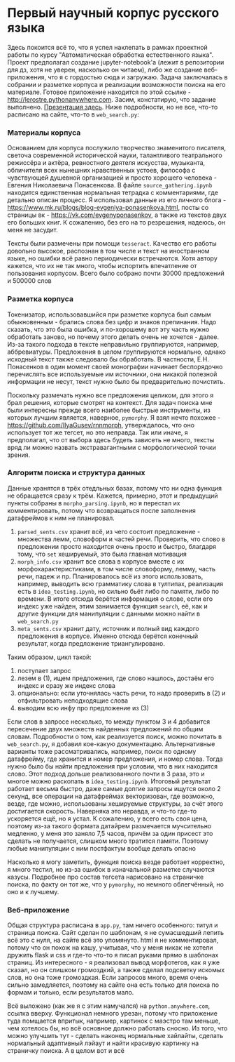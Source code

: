 # Первый научный корпус русского языка

Здесь покоится всё то, что я успел наклепать в рамках проектной работы по курсу "Автоматическая обработка естественного языка". Проект предполагал создание jupyter-notebook'а (лежит в репозитории для дз, хотя не уверен, насколько он читаем), либо же создание веб-приложения, что я с гордостью сюда и загружаю. Задача заключалась в собрании и разметке корпуса и реализации возможности поиска на его материале. Готовое приложение находится по этой ссылке - http://lerostre.pythonanywhere.com. Засим, констатирую, что задание выполнено. [Презентация здесь](https://www.youtube.com/watch?v=tII-duWFrQ0). Ниже подробности, но не все, что-то расписано на сайте, что-то в `web_search.py`:

### Материалы корпуса
Основанием для корпуса послужило творчество знаменитого писателя, светоча современной исторической науки, талантливого театрального режиссёра и актёра, ревностного деятеля искусства, музыканта, обличителя всех нынешних нравственных устоев, философа с чувствующей душевной организацией и просто хорошего человека - Евгения Николаевича Понасенкова. В файле `source_gathering.ipynb` находится единственная нормальная тетрадка с комментариями, где детально описан процесс. Я использовал данные из его личного блога - https://www.mk.ru/blogs/blog-evgeniya-ponasenkova.html, посты со страницы вк - https://vk.com/evgenyponasenkov, а также из текстов двух его больших книг. К сожалению, без его на то резрешения, надеюсь, он меня не засудит.    

Тексты были размечены при помощи `tesseract`. Качество его работы довольно высокое, распознан в том числе и текст на иностранном языке, но ошибки всё равно периодически встречаются. Хотя автору кажется, что их не так много, чтобы испортить впечатление от пользования корпусом. Всего было собрано почти 30000 предложений и 500000 слов

### Разметка корпуса
Токенизатор, использовавшийся при разметке корпуса был самым обыкновенным - брались слова без цифр и знаков препинания. Надо сказать, что это была ошибка, и по-хорошему вот эту часть нужно обработать заново, но почему этого делать очень не хочется - далее. Из-за такого подхода в тексте неправильно группируются, например, аббревиатуры. Предложения в целом группируются нормально, однако исходный текст также следовало бы обработать. В частности, Е.Н. Понасенков в один момент своей монографии начинает беспорядочно перечислять все используемые им источники, они никакой полезной информации не несут, текст нужно было бы предварительно почистить.

Поскольку размечать нужно все предложения целиком, для этого я брал решения, которые смотрят на контекст. Для задач поиска мне были интересны прежде всего наиболее быстрые инструменты, из которых лучшим является, наверное, `pymorphy`. Я взял нечто похожее - https://github.com/IlyaGusev/rnnmorph, утверждалось, что оно использует тот же тегсет, но это неправда. Так или иначе, я предполагал, что от выбора здесь будеть зависеть не много, тексты вряд ли можно назвать экстравагантными с морфологической точки зрения.

### Алгоритм поиска и структура данных
Данные хранятся в трёх отедльных базах, потому что ни одна функция не обращается сразу к трём. Кажется, примерно, этот и предыдущий пункты собраны в `morpho_parsing.ipynb`, но я перестал их комментировать, потому что возвращаться после заполнения датафреймов к ним не планировал.
1. `parsed_sents.csv` хранит всё, из чего состоит предложение - множества лемм, словоформ и частей речи. Проверить, что слово в предложении просто находится очень просто и быстро, благдаря тому, что `set` хешируемый, это была главная мотивация
2. `morph_info.csv` хранит все слова в корпусе вместе с их морфохарактеристиками, в том числе словоформу, лемму, часть речи, падеж и пр. Планировалось всё из этого использовать, например, выводить всю грамматику слова в тултипах, реализация есть в `idea_testing.ipynb`, но сильно бьёт либо по памяти, либо по времени. В итоге отсюда берётся информация о слове, если его индекс уже найден, этим занимается функция `search`, её, как и другие функции для манипуляции с данными можно найти в `web_search.py`
3. `meta_sents.csv` хранит дату, источник и полный вид каждого предложения в корпусе. Именно отсюда берётся конечный результат, когда предложение триангулировано.

Таким образом, цикл такой:
1) поступает запрос
2) лезем в (1), ищем предложения, где слово нашлось, достаём его индекс и сразу же индекс слова
3) опционально: если уточнялась часть речи, то надо проверить в (2) и отфильтровать неподходящие слова
4) выводим всю инфу про предложение из (3)

Если слов в запросе несколько, то между пунктом 3 и 4 добавится пересечение двух множеств найденных предложений по общим словам. Подробности о том, как реализуется поиск, можно почитать в `web_search.py`, я добавил кое-какую документацию. Альтернативные варианты тоже рассматривались, например, поиск по одному датафрейму, где хранится и номер предложения, и номер слова. Тогда нужно было бы найти предложения при условии, что в них находится слово. Этот подход дольше реализованного почти в 3 раза, это и многое можно раскопать в `idea_testing.ipynb`. Итоговый результат работает весьма быстро, даже самые долгие запросы ищутся около 2 секунд, все операции на датафреймах векторизован, где возможно, везде, где можно, использованы хешируемые структуры, за счёт этого достигается скорость. Наверняка это неравда, и что-то где-то ускоряется ещё, но я устал. К сожалению, у всего есть своя цена, поэтому из-за такого формата датайрем размечается мучсительно медленно, у меня это заняло 7,5 часов, причём за один присест это сделать не получается, слишком много тратится памяти. Поэтому любые манипуляции с ним постфактум вообще делать опасно

Насколько я могу заметить, функция поиска везде работает корректно, я много тестил, но из-за ошибок в изначальной разметке случаются казусы. Подробнее про состав тегсета нарисовано на страничке поиска, по факту он тот же, что у `pymorphy`, но немного облегчённый, но оно и к лучшему.

### Веб-приложение
Общая структура расписана в `app.py`, там ничего особенного: титул и страница поиска. Сайт сделан по шаблонам, я не сумасшедший лепить всё это с нуля, на сайте всё это упомянуто. html я не комментировал, потому что он похож на кашу, учитывая, что у меня никак не хотели дружить flask и css и где-то что-то я писал руками прямо в шаблонах страниц. Из интересного - я реализовал вывод морфотегов, как я уже сказал, но он слишком громоздкий, а также сделал подсветку искомых слов, но она тоже громоздкая. Если запросов много, время очень сильно замедляется, поэтому на сайте она есть только для поиска по формам и только, если результатов мало.

Всё выложено (как же я с этим намучался) на `python.anywhere.com`, ссылка вверху. Функционал немного урезан, потому что приложение туда помщается впритык, например, картинок с маэстро там меньше, чем хотелось бы, но всё основное должно работать сносно. Из того, что можно улучшить тут - сделать наконец нормальные хайлайты, сделать нормальный адаптивный лэйаут и найти красивую картинку на страничку поиска. А в целом вот и всё
